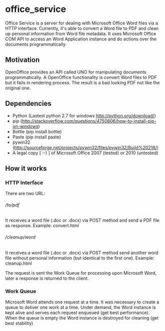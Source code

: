 office_service
==============

Office Service is a server for dealing with Microsoft Office Word files via a HTTP interface. Currently, it's able to convert a Word file to PDF and clean up personal information from Word file metadata. It uses Microsoft Office COM API to access an Word Application instance and do actions over the documents programmatically.

Motivation
------------

OpenOffice provides an API called UNO for manipulating documents programmatically. A OpenOffice functionality is convert Word files to PDF but it fails in rendering process. The result is a bad looking PDF not like the original one.

Dependencies
------------

* Python (Lastest python 2.7 for windows http://python.org/download/)
* pip (http://stackoverflow.com/questions/4750806/how-to-install-pip-on-windows)
* Bottle (pip install bottle)
* Paste (pip install paste)
* pywin32 (http://sourceforge.net/projects/pywin32/files/pywin32/Build%20218/)
* A legal copy [ :-) ] of Microsoft Office 2007 (tested) or 2010 (untested)

How it works
------------

### HTTP Interface
There are two URL:
###### /to/pdf 
It receives a word file (.doc or .docx) via POST method and send a PDF file as response. Example: convert.html
###### /cleanup/word
It receives a word file (.doc or .docx) via POST method send another word file without personal information (but identical to the first one). Example: cleanup.html

The request is sent the Work Queue for processing upon Microsoft Word, later a response is returned to the client.

### Work Queue
Microsoft Word attends one request at a time. It was necessary to create a queue to deliver one work at a time. Under demand, the Word instance is kept alive and serves each request enqueued (get best performance). When the queue is empty the Word instance is destroyed for cleaning (get best stability)
